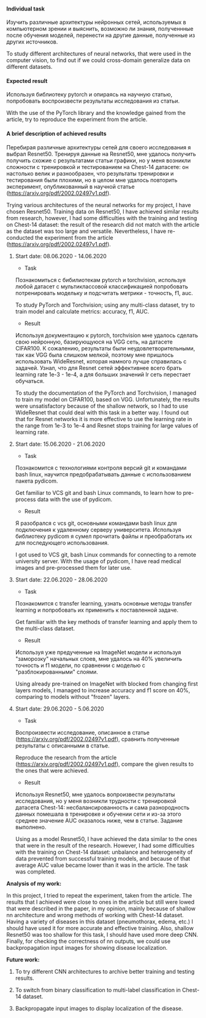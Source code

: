 
#### Individual task

Изучить различные архитектуры нейронных сетей, используемых в компьютерном зрении и выяснить, возможно ли знания, полученнные после обучения моделей, перенести на другие данные, полученные из других источников.

To study different architectures of neural networks, that were used in the computer vision, to find out if we could cross-domain generalize data on different datasets.



#### Expected result

Используя библиотеку pytorch и опираясь на научную статью, попробовать воспроизвести результаты исследования из статьи.

With the use of the PyTorch library and the knowledge gained from the article, try to reproduce the experiment from the article.

#### A brief description of achieved results

Перебирая различные архитектуры сетей для своего исследования я выбрал Resnet50. Тренируя данные на Resnet50, мне удалось получить получить схожие с результатами статьи графики, но у меня возникли сложности с тренировкой  и тестированием на Chest-14 датасете: он настолько велик и разнообразен, что результаты тренировки и тестирования были плохими, но в целом мне удалось повторить эксперимент, опубликованный в научной статье (https://arxiv.org/pdf/2002.02497v1.pdf).

Trying various architectures of the neural networks for my project, I have chosen Resnet50. Training data on Resnet50, I have achieved similar results from research, however, I had some difficulties with the training and testing on Chest-14 dataset: the result of the research did not match with the article as the dataset was too large and versatile. Nevertheless, I have re-conducted the experiment from the article (https://arxiv.org/pdf/2002.02497v1.pdf).

1. Start date: 08.06.2020 - 14.06.2020
    - Task  
    
    Познакомиться с бибилиотекам pytorch и torchvision, используя любой датасет с мультиклассовой классификацией попробовать потренировать модельку и подсчитать метрики - точность, f1, auc.    

    To study PyTorch and Torchvision; using any multi-class dataset, try to train model and calculate metrics: accuracy, f1, AUC. 

    - Result  
    
    Используя документацию к pytorch, torchvision мне удалось сделать свою нейронную, базирующуюся на VGG сеть, на датасете CIFAR100. К сожалению, результаты были неудовлетворительными, так как VGG была слишком мелкой, поэтому мне пришлось использовать WideResnet, которая намного лучше справилась с задачей. Узнал, что для Resnet сетей эффективнее всего брать learning rate 1е-3 - 1е-4, а для больших значений lr сеть перестает обучаться.

    To study the documentation of the PyTorch and Torchvision, I managed to train my model on CIFAR100, based on VGG. Unfortunately, the results were unsatisfactory because of the shallow network, so I had to use WideResnet that could deal with this task in a better way. I found out that for Resnet networks it is more effective to use the learning rate in the range from 1e-3 to 1e-4 and Resnet stops training for large values of learning rate.

2. Start date: 15.06.2020 - 21.06.2020
     - Task  
     
    Познакомится с технологиями контроля версий git и командами bash linux, научится предобрабатывать данные с использованием пакета pydicom.

    Get familiar to VCS git and bash Linux commands, to learn how to pre-process data with the use of pydicom.

    - Result  
    
    Я разобрался с vcs git, основными командами bash linux для подключения к удаленному серверу университета. Используя библиотеку pydicom я сумел прочитать файлы и преобработать их для последующего использования.

    I got used to VCS git, bash Linux commands for connecting to a remote university server. With the usage of pydicom, I have read medical images and pre-processed them for later use.  
 
3. Start date: 22.06.2020 - 28.06.2020
    - Task  
    
    Познакомится с transfer learning, узнать основные методы transfer learning и попробовать их применить к поставленной задаче.

    Get familiar with the key methods of transfer learning and apply them to the multi-class dataset.

    - Result  
    
    Используя уже предученные на ImageNet модели и используя "заморозку" начальных слоев, мне удалось на 40% увеличить точность и f1 модели, по сравнении с моделью с "разблокированными" слоями. 

    Using already pre-trained on ImageNet with blocked from changing first layers models, I managed to increase accuracy and f1 score on 40%, comparing to models without "frozen" layers. 

4. Start date: 29.06.2020 - 5.06.2020
    - Task  
    
    Воспроизвести исследование, описанное в статье (https://arxiv.org/pdf/2002.02497v1.pdf), сравнить полученные результаты с описанными в статье.
    
    Reproduce the research from the article (https://arxiv.org/pdf/2002.02497v1.pdf), compare the given results to the ones that were achieved.

    - Result  
    
    Используя Resnet50, мне удалось вопроизвести  результаты исследования, но у меня возникли трудности с тренировкой датасета Chest-14: несбалансированность и сама разнородность данных помешала в тренировке и обучении сети и из-за этого среднее значение AUC оказалось ниже, чем в статье. Задание выполнено.

    Using as a model Resnet50, I have achieved the data similar to the ones that were in the result of the research. However, I had some difficulties with the training on Chest-14 dataset: unbalance and heterogeneity of data prevented from successful training models, and because of that average AUC value became lower than it was in the article. The task was completed.
    
**Analysis of my work:**

In this project, I tried to repeat the experiment, taken from the article. The results that I achieved were close to ones in the article but still were lowed that were described in the paper, in my opinion, mainly because of shallow nn architecture and wrong methods of working with Chest-14 dataset. Having a variety of diseases in this dataset (pneumothorax, edema, etc.) I should have used it for more accurate and effective training. Also, shallow Resnet50 was too shallow for this task, I should have used more deep CNN. Finally, for checking the correctness of nn outputs, we could use backpropagation input images for showing disease localization.



**Future work:**

1. To try different CNN architectures to archive better training and testing results.

2. To switch from binary classification to multi-label classification in Chest-14 dataset.

3. Backpropagate input images to display localization of the disease. 

